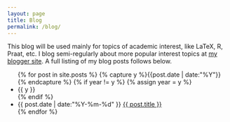 ```yaml
---
layout: page
title: Blog
permalink: /blog/
---
```


This blog will be used mainly for topics of academic interest, like LaTeX, R, Praat, etc.
I blog semi-regularly about more popular interest topics at [my blogger site](http://mountainmanlinguistics.blogspot.com).
A full listing of my blog posts follows below.

<ul class="listing">
{% for post in site.posts %}
  {% capture y %}{{post.date | date:"%Y"}}{% endcapture %}
  {% if year != y %}
    {% assign year = y %}
    <li class="listing-seperator">{{ y }}</li>
  {% endif %}
  <li class="listing-item">
    <time datetime="{{ post.date | date:"%Y-%m-%d" }}">{{ post.date | date:"%Y-%m-%d" }}</time>
    <a href="{{ post.url }}" title="{{ post.title }}">{{ post.title }}</a>
  </li>
{% endfor %}
</ul>